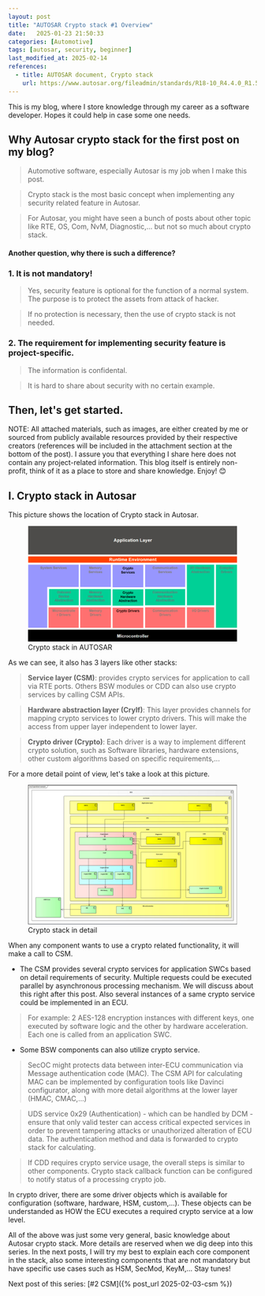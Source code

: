 ```yaml
---
layout: post
title: "AUTOSAR Crypto stack #1 Overview"
date:   2025-01-23 21:50:33
categories: [Automotive]
tags: [autosar, security, beginner]
last_modified_at: 2025-02-14
references:
  - title: AUTOSAR document, Crypto stack
    url: https://www.autosar.org/fileadmin/standards/R18-10_R4.4.0_R1.5.0/CP/AUTOSAR_EXP_UtilizationOfCryptoServices.pdf
---
```


This is my blog, where I store knowledge through my career as a software developer. Hopes it could help in case some one needs.

## Why Autosar crypto stack for the first post on my blog?

> Automotive software, especially Autosar is my job when I make this post.

> Crypto stack is the most basic concept when implementing any security related feature in Autosar.

> For Autosar, you might have seen a bunch of posts about other topic like RTE, OS, Com, NvM, Diagnostic,... but not so much about crypto stack. 
    
#### Another question, why there is such a difference?

### 1. It is not mandatory!
> Yes, security feature is optional for the function of a normal system. The purpose is to protect the assets from attack of hacker.

> If no protection is necessary, then the use of crypto stack is not needed.

### 2. The requirement for implementing security feature is project-specific.
> The information is confidental.

> It is hard to share about security with no certain example.

## Then, let's get started.

NOTE: All attached materials, such as images, are either created by me or sourced from publicly available resources provided by their respective creators (references will be included in the attachment section at the bottom of the post). I assure you that everything I share here does not contain any project-related information. This blog itself is entirely non-profit, think of it as a place to store and share knowledge. Enjoy! 😊

## I. Crypto stack in Autosar 

This picture shows the location of Crypto stack in Autosar.
<figure>
  <img src="/assets/img/blogs/1.1/crypto_stack_in_autosar.png" alt="Crypto stack">
  <figcaption>Crypto stack in AUTOSAR</figcaption>
</figure>

As we can see, it also has 3 layers like other stacks:
> **Service layer (CSM)**: provides crypto services for application to call via RTE ports. Others BSW modules or CDD can also use crypto services by calling CSM APIs.

> **Hardware abstraction layer (CryIf)**: This layer provides channels for mapping crypto services to lower crypto drivers. This will make the access from upper layer independent to lower layer.

> **Crypto driver (Crypto)**: Each driver is a way to implement different crypto solution, such as Software libraries, hardware extensions, other custom algorithms based on specific requirements,...

For a more detail point of view, let's take a look at this picture.
<figure>
  <img src="/assets/img/blogs/1.1/crypto_stack_example.png" alt="Crypto stack">
  <figcaption>Crypto stack in detail</figcaption>
</figure>

When any component wants to use a crypto related functionality, it will make a call to CSM.

- The CSM provides several crypto services for application SWCs based on detail requirements of security. Multiple requests could be executed parallel by asynchronous processing mechanism. We will discuss about this right after this post. Also several instances of a same crypto service could be implemented in an ECU. 

> For example: 2 AES-128 encryption instances with different keys, one executed by software logic and the other by hardware acceleration. Each one is called from an application SWC.

- Some BSW components can also utilize crypto service. 

> SecOC might protects data between inter-ECU communication via Message authentication code (MAC). The CSM API for calculating MAC can be implemented by configuration tools like Davinci configurator, along with more detail algorithms at the lower layer (HMAC, CMAC,...)

> UDS service 0x29 (Authentication) - which can be handled by DCM - ensure that only valid tester can access critical expected services in order to prevent tampering attacks or unauthorized alteration of ECU data. The authentication method and data is forwarded to crypto stack for calculating.

> If CDD requires crypto service usage, the overall steps is similar to other components. Crypto stack callback function can be configured to notify status of a processing crypto job.

In crypto driver, there are some driver objects which is available for configuration (software, hardware, HSM, custom,...). These objects can be understanded as HOW the ECU executes a required crypto service at a low level.

All of the above was just some very general, basic knowledge about Autosar crypto stack. More details are reserved when we dig deep into this series. In the next posts, I will try my best to explain each core component in the stack, also some interesting components that are not mandatory but have specific use cases such as HSM, SecMod, KeyM,... Stay tunes!


Next post of this series: [#2 CSM]({% post_url 2025-02-03-csm %})

